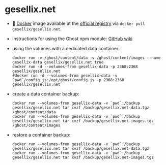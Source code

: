 # gesellix.net

* :whale: [Docker](https://www.docker.com/) image available at the [official registry](https://registry.hub.docker.com/u/gesellix/gesellix.net/) via `docker pull gesellix/gesellix.net`.

* instructions for using the Ghost npm module: [GitHub wiki](https://github.com/TryGhost/Ghost/wiki/Using-Ghost-as-an-npm-module)

* using the volumes with a dedicated data container:

    ```
    docker run -v /ghost/content/data -v /ghost/content/images --name gesellix-data gesellix/gesellix.net true
    docker run -d --volumes-from gesellix-data -p 2368:2368 gesellix/gesellix.net
    #docker run -d --volumes-from gesellix-data -v `pwd`/config.js:/opt/ghost/config.js -p 2368:2368 gesellix/gesellix.net
    ```
* create a data container backup:

    ```
    docker run --volumes-from gesellix-data -v `pwd`:/backup gesellix/gesellix.net tar cvzf /backup/gesellix.net-data.tgz /ghost/content/data
    docker run --volumes-from gesellix-data -v `pwd`:/backup gesellix/gesellix.net tar cvzf /backup/gesellix.net-images.tgz /ghost/content/images
    ```
* restore a container backup:

    ```
    docker run --volumes-from gesellix-data -v `pwd`:/backup gesellix/gesellix.net tar xvzf /backup/gesellix.net-data.tgz
    docker run --volumes-from gesellix-data -v `pwd`:/backup gesellix/gesellix.net tar xvzf /backup/gesellix.net-images.tgz
    ```
